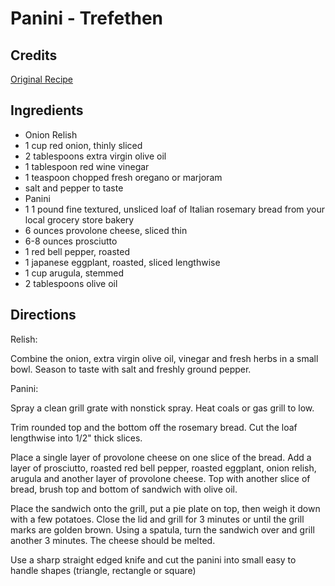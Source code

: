 # Panini - Trefethen 

## Credits

[Original Recipe](http://www.trefethen.com/recipes/misc_ro_1.html "http://www.trefethen.com/recipes/misc ro 1.html")

## Ingredients

- Onion Relish
- 1 cup red onion, thinly sliced
- 2 tablespoons extra virgin olive oil
- 1 tablespoon red wine vinegar
- 1 teaspoon chopped fresh oregano or marjoram
- salt and pepper to taste
- Panini
- 1 1 pound fine textured, unsliced loaf of Italian rosemary bread from your local grocery store bakery
- 6 ounces provolone cheese, sliced thin
- 6-8 ounces prosciutto
- 1 red bell pepper, roasted
- 1 japanese eggplant, roasted, sliced lengthwise
- 1 cup arugula, stemmed
- 2 tablespoons olive oil

## Directions

Relish:  
 Combine the onion, extra virgin olive oil, vinegar and fresh herbs in a small bowl. Season to taste with salt and freshly ground pepper.  
  
 Panini:  
 Spray a clean grill grate with nonstick spray. Heat coals or gas grill to low.  
  
 Trim rounded top and the bottom off the rosemary bread. Cut the loaf lengthwise into 1/2" thick slices.  
  
 Place a single layer of provolone cheese on one slice of the bread. Add a layer of prosciutto, roasted red bell pepper, roasted eggplant, onion relish, arugula and another layer of provolone cheese. Top with another slice of bread, brush top and bottom of sandwich with olive oil.  
  
 Place the sandwich onto the grill, put a pie plate on top, then weigh it down with a few potatoes. Close the lid and grill for 3 minutes or until the grill marks are golden brown. Using a spatula, turn the sandwich over and grill another 3 minutes. The cheese should be melted.  
  
 Use a sharp straight edged knife and cut the panini into small easy to handle shapes (triangle, rectangle or square)

